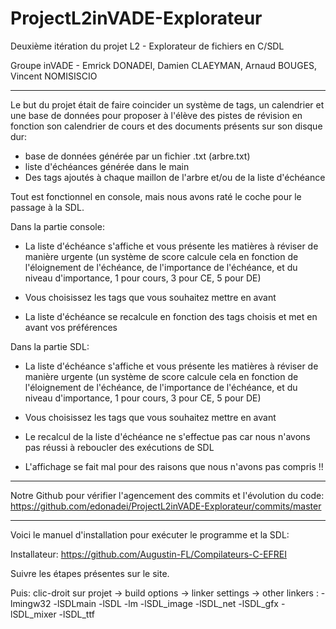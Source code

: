 # ProjectL2inVADE-Explorateur
Deuxième itération du projet L2 - Explorateur de fichiers en C/SDL

Groupe inVADE - Emrick DONADEI, Damien CLAEYMAN, Arnaud BOUGES, Vincent NOMISISCIO

--------

Le but du projet était de faire coincider un système de tags, un calendrier et une base de données pour proposer à l'élève des pistes de révision en fonction son calendrier de cours et des documents présents sur son disque dur:

- base de données générée par un fichier .txt (arbre.txt)
- liste d'échéances générée dans le main
- Des tags ajoutés à chaque maillon de l'arbre et/ou de la liste d'échéance

Tout est fonctionnel en console, mais nous avons raté le coche pour le passage à la SDL.

Dans la partie console:
- La liste d'échéance s'affiche et vous présente les matières à réviser de manière urgente (un système de score calcule cela en fonction de l'éloignement de l'échéance, de l'importance de l'échéance, et du niveau d'importance, 1 pour cours, 3 pour CE, 5 pour DE)

- Vous choisissez les tags que vous souhaitez mettre en avant

- La liste d'échéance se recalcule en fonction des tags choisis et met en avant vos préférences

Dans la partie SDL:
- La liste d'échéance s'affiche et vous présente les matières à réviser de manière urgente (un système de score calcule cela en fonction de l'éloignement de l'échéance, de l'importance de l'échéance, et du niveau d'importance, 1 pour cours, 3 pour CE, 5 pour DE)

- Vous choisissez les tags que vous souhaitez mettre en avant

- Le recalcul de la liste d'échéance ne s'effectue pas car nous n'avons pas réussi à reboucler des exécutions de SDL

- L'affichage se fait mal pour des raisons que nous n'avons pas compris !! 

-------

Notre Github pour vérifier l'agencement des commits et l'évolution du code:
https://github.com/edonadei/ProjectL2inVADE-Explorateur/commits/master

------- 

Voici le manuel d'installation pour exécuter le programme et la SDL:

Installateur: 
https://github.com/Augustin-FL/Compilateurs-C-EFREI

Suivre les étapes présentes sur le site.

Puis: 
clic-droit sur projet -> build options -> linker settings -> other linkers : -lmingw32 -lSDLmain -lSDL -lm -lSDL_image -lSDL_net -lSDL_gfx -lSDL_mixer -lSDL_ttf
